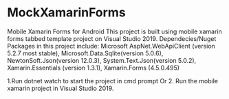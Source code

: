 # MockXamarinForms
Mobile Xamarin Forms for Android 
This project is built using mobile xamarin forms tabbed template project on Visual Studio 2019. 
Dependecies/Nuget Packages in this project include: Microsoft AspNet.WebApiClient (version 5.2.7 most stable), Microsoft.Data.Sqlite(version 5.0.6), NewtonSoft.Json(version 12.0.3), System.Text.Json(version 5.0.2), Xamarin.Essentials (version 1.3.1), Xamarin.Forms (4.5.0.495)
 
1.Run dotnet watch to start the project in cmd prompt
Or 
2. Run the mobile xamarin project in Visual Studio 2019.
